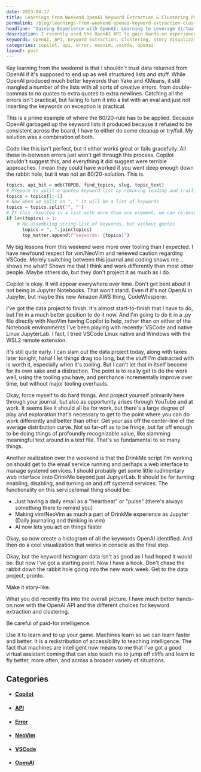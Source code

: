 ```yaml
---
date: 2023-04-17
title: Learnings From Weekend OpenAI Keyword Extraction & Clustering Project
permalink: /blog/learnings-from-weekend-openai-keyword-extraction-clustering-project/
headline: "Gaining Experience with OpenAI: Learning to Leverage Virtual Assistants for Data Projects and Taxes"
description: I recently used the OpenAI API to gain hands-on experience with keyword extraction and clustering to create a story-like visualization in the console. I applied the 80/20 rule to solve the issue of errors with structured lists, and gained new respect for Vim/NeoVim and caution for VSCode. I'm now using NeoVim and Copilot to finish a data project, and have discovered that machines being intelligent now means that I have a virtual assistant.
keywords: OpenAI, API, Keyword Extraction, Clustering, Story Visualization, 80/20 Rule, Error, Structured Lists, Vim/NeoVim, VSCode, Data Project, Taxes, NeoVim, Copilot, Paid-for Intelligence, Virtual Assistant, Learn Faster, Learn Better
categories: copilot, api, error, neovim, vscode, openai
layout: post
---
```


Key learning from the weekend is that I shouldn't trust data returned from
OpenAI if it's supposed to end up as well structured lists and stuff. While
OpenAI produced much better keywords than Yake and KMeans, it still mangled a
number of the lists with all sorts of creative errors, from double-commas to no
quotes to extra quotes to extra newlines. Catching all the errors isn't
practical, but failing to turn it into a list with an eval and just not
inserting the keywords on exception is practical.

This is a prime example of where the 80/20-rule has to be applied. Because
OpenAI garbaged up the keyword lists it produced because it refused to be
consistent across the board, I have to either do some cleanup or try/fail. My
solution was a combination of both.

Code like this isn't perfect, but it either works great or fails gracefully.
All these in-between errors just won't get through this process. Copilot
wouldn't suggest this, and everything it did suggest were terrible approaches.
I mean they could have worked if you went deep enough down the rabbit hole, but
it was not an 80/20-solution. This is.

```python
topics, api_hit = odb(TOPDB, find_topics, slug, topic_text)
# Prepare to split a quoted keyword list by removing leading and trailing quotes
topics = topics[1:-1]
# Now when we split on ", " it will be a list of keywords
topics = topics.split('", "')
# If this resulted in a list with more than one element, we can re-assemble it
if len(topics) > 1:
    # Re-assembling string-list of keywords, but without quotes
      topics = ", ".join(topics)
      top_matter.append(f"keywords: {topics}")
```

My big lessons from this weekend were more over tooling than I expected. I have
newfound respect for vim/NeoVim and renewed caution regarding VSCode. Merely
switching between this journal and coding shows me... shows me what? Shows me
that I think and work differently than most other people. Maybe others do, but
they don't project it as much as I do.

Copilot is okay. It will appear everywhere over time. Don't get bent about it
not being in Jupyter Notebooks. That won't stand. Even if it's not OpenAI in
Jupyter, but maybe this new Amazon AWS thing, CodeWhisperer.

I've got the data project to finish. It's almost start-to-finish that I have to
do, but I'm in a much better position to do it now. And I'm going to do it in a
.py file directly with NeoVim having Copilot to help, rather than on either of
the Notebook environments I've been playing with recently: VSCode and native
Linux JupyterLab. I fact, I tried VSCode Linux native and Windows with the WSL2
remote extension.

It's still quite early. I can slam out the data project today, along with taxes
later tonight, haha! I let things drag too long, but the stuff I'm distracted
with is worth it, especially when it's tooling. But I can't let that in itself
become for its own sake and a distraction. The point is to really get to do the
work well, using the tooling you have, and perchance incrementally improve over
time, but without major tooling overhauls.

Okay, force myself to do hard things. And project yourself primarily here
through your journal, but also as opportunity arises through YouTube and at
work. It seems like it should all be for work, but there's a large degree of
play and exploration that's necessary to get to the point where you can do work
differently and better than other. Get your ass off the center-line of the
average distribution curve. Not so far-off as to be fringe, but far off enough
to be doing things of profoundly recognizable value, like slamming meaningful
text around in a text file. That's so fundamental to so many things.

Another realization over the weekend is that the DrinkMe script I'm working on
should get to the email service running and perhaps a web interface to manage
systemd services. I should probably get some little rudimentary web interface
onto DrinkMe beyond just JuptyerLab. It should be for turning enabling,
disabling, and turning on and off systemd services. The functionality on this
service/email thing should be:

- Just having a daily email as a "heartbeat" or "pulse"
  (there's always something there to remind you)
- Making vim/NeoVim as much a part of DrinkMe experience as Jupyter
  (Daily journaling and thinking in vim)
- AI now lets you act on things faster

Okay, so now create a histogram of all the keywords OpenAI identified. And then
do a cool visualization that works in console as the final step.

Okay, but the keyword histogram data isn't as good as I had hoped it would be.
But now I've got a starting point. Now I have a hook. Don't chase the rabbit
down the rabbit hole going into the new work week. Get to the data project,
pronto.

Make it story-like.

What you did recently fits into the overall picture. I have much better
hands-on now with the OpenAI API and the different choices for keyword
extraction and clustering.

Be careful of paid-for intelligence.

Use it to learn and to up your game. Machines learn so we can learn faster and
better. It is a redistribution of accessibility to teaching intelligence. The
fact that machines are intelligent now means to me that I've got a good virtual
assistant coming that can also teach me to jump off cliffs and learn to fly
better, more often, and across a broader variety of situations.


## Categories

<ul>
<li><h4><a href='/copilot/'>Copilot</a></h4></li>
<li><h4><a href='/api/'>API</a></h4></li>
<li><h4><a href='/error/'>Error</a></h4></li>
<li><h4><a href='/neovim/'>NeoVim</a></h4></li>
<li><h4><a href='/vscode/'>VSCode</a></h4></li>
<li><h4><a href='/openai/'>OpenAI</a></h4></li></ul>
